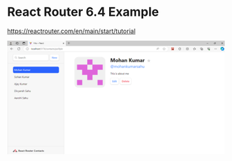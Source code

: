 # React Router 6.4 Example

https://reactrouter.com/en/main/start/tutorial

![Alt text](https://github.com/mohankr123/ReactRoutingDOM/blob/main/public/sample.png?raw=true "React ROUTING DOM")
